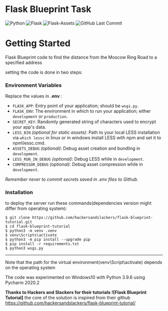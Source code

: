 # Flask Blueprint Task

![Python](https://img.shields.io/badge/Python-v3.9.6-blue.svg?logo=python&longCache=true&logoColor=white&colorB=5e81ac&style=flat-square&colorA=4c566a)
![Flask](https://img.shields.io/badge/Flask-v1.1.2-blue.svg?longCache=true&logo=flask&style=flat-square&logoColor=white&colorB=5e81ac&colorA=4c566a)
![Flask-Assets](https://img.shields.io/badge/Flask--Assets-v2.0-blue.svg?longCache=true&logo=flask&style=flat-square&logoColor=white&colorB=5e81ac&colorA=4c566a)
![GitHub Last Commit](https://img.shields.io/github/last-commit/google/skia.svg?style=flat-square&colorA=4c566a&colorB=a3be8c&logo=GitHub)
# Getting Started

Flask Blueprint code to find the distance from the Moscow Ring Road to a specified address

setting the code is done in two steps:

### Environment Variables

Replace the values in **.env** :

* `FLASK_APP`: Entry point of your application; should be `wsgi.py`.
* `FLASK_ENV`: The environment in which to run your application; either `development` or `production`.
* `SECRET_KEY`: Randomly generated string of characters used to encrypt your app's data.
* `LESS_BIN` *(optional for static assets)*: Path to your local LESS installation via `which lessc` in linux or in windows install LESS with npm and set it to npm\\lessc.cmd.
* `ASSETS_DEBUG` *(optional)*: Debug asset creation and bundling in `development`.
* `LESS_RUN_IN_DEBUG` *(optional)*: Debug LESS while in `development`.
* `COMPRESSOR_DEBUG` *(optional)*: Debug asset compression while in `development`.


*Remember never to commit secrets saved in .env files to Github.*

### Installation

to deploy the server run these commands(dependencies version might differ from operating system):

```shell
$ git clone https://github.com/hackersandslackers/flask-blueprint-tutorial.git
$ cd flask-blueprint-tutorial
$ python3 -m venv .venv
$ venv\Scripts\activate
$ python3 -m pip install --upgrade pip
$ pip install -r requirements.txt
$ python3 wsgi.py

``` 

-----

Note that the path for the virtual environment(venv\Script\activate) depends on the operating system

The code was experimented on Windows10 with Python 3.9.6 using Pycharm 2020.2

**Thanks to Hackers and Slackers for their tutorials ![Flask Blueprint Tutorial]**
the core of the solution is inspired from their github https://github.com/hackersandslackers/flask-blueprint-tutorial/
